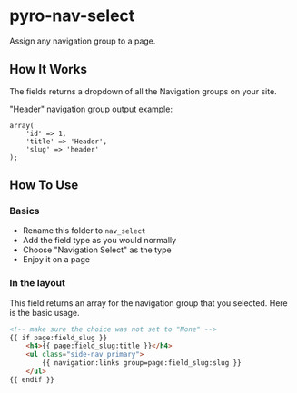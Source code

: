 pyro-nav-select
===============

Assign any navigation group to a page.

## How It Works

The fields returns a dropdown of all the Navigation groups on your site.

"Header" navigation group output example:

```
array(
    'id' => 1,
    'title' => 'Header',
    'slug' => 'header'
);
```

## How To Use

### Basics

* Rename this folder to `nav_select`
* Add the field type as you would normally
* Choose "Navigation Select" as the type
* Enjoy it on a page

### In the layout

This field returns an array for the navigation group that you selected. Here is the basic usage.

```html
<!-- make sure the choice was not set to "None" -->
{{ if page:field_slug }}
    <h4>{{ page:field_slug:title }}</h4>
    <ul class="side-nav primary">
        {{ navigation:links group=page:field_slug:slug }}
    </ul>
{{ endif }}
```

